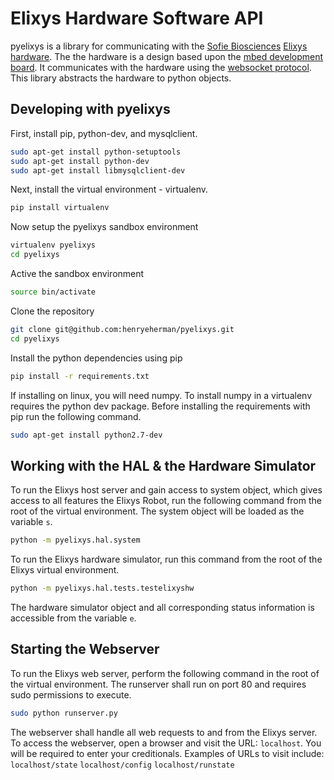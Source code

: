 Elixys Hardware Software API
==============================================
pyelixys is a library for communicating with the [Sofie Biosciences][sofiebiolink]
[Elixys hardware][elixyslink].  The the hardware is a design based upon the [mbed 
development board][mbedlink].  It communicates with the hardware using the 
[websocket protocol][websocketlink].  This library abstracts the hardware to python objects.

Developing with pyelixys
------------------------
First, install pip, python-dev, and mysqlclient.
```bash
sudo apt-get install python-setuptools
sudo apt-get install python-dev
sudo apt-get install libmysqlclient-dev
```
Next, install the virtual environment - virtualenv.
```bash
pip install virtualenv
```
Now setup the pyelixys sandbox environment
```bash
virtualenv pyelixys
cd pyelixys
```
Active the sandbox environment
```bash
source bin/activate
```
Clone the repository
```bash
git clone git@github.com:henryeherman/pyelixys.git
cd pyelixys
```
Install the python dependencies using pip
```bash
pip install -r requirements.txt
```

If installing on linux, you will need numpy.
To install numpy in a virtualenv 
requires the python dev
package. Before installing the requirements with pip
run the following command.
```bash
sudo apt-get install python2.7-dev
```

Working with the HAL & the Hardware Simulator
---------------------------------------------
To run the Elixys host server and gain access
to system object, which gives access to all
features the Elixys Robot, run the following
command from the root of the virtual environment.
The system object will be loaded as the variable
`s`.

```bash
python -m pyelixys.hal.system
```

To run the Elixys hardware simulator, run this
command from the root of the Elixys virtual
environment.
```bash
python -m pyelixys.hal.tests.testelixyshw
```

The hardware simulator object and all corresponding
status information is accessible from the variable
`e`.

Starting the Webserver
------------------------------------------
To run the Elixys web server, perform the following
command in the root of the virtual environment. The
runserver shall run on port 80 and requires sudo
permissions to execute.

```bash
sudo python runserver.py
```

The webserver shall handle all web requests to and 
from the Elixys server. To access the webserver, open
a browser and visit the URL: `localhost`. You will be
required to enter your creditionals.
Examples of URLs to visit include:
`localhost/state`
`localhost/config`
`localhost/runstate`

[mbedlink]: http://mbed.org/
[sofiebiolink]: http://sofiebio.com/
[elixyslink]: http://sofiebio.com/products/chemistry/
[websocketlink]: http://en.wikipedia.org/wiki/WebSocket
